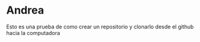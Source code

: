 # Andrea
Esto es una prueba de como crear un repositorio y clonarlo desde el github hacia la computadora

